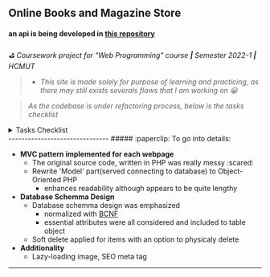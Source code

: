 ## Online Books and Magazine Store
#### an api is being developed in [this repository](https://github.com/trungIsOnGithhub/eBookStore-api)

*:golf: Coursework project for "Web Programming" course **|** Semester 2022-1 **|** HCMUT*

>- *This site is made solely for purpose of learning and practicing, as there may still exists severals flaws that I am working on :grinning:*

>*As the codebase is under refactoring process, below is the tasks checklist*

<details markdown="1"><summary>Tasks Checklist</summary>
- [x] upload original code
- [x] implement MVC for landing page
- [ ] implement MVC for shoping page
- [ ] implement Wrapper
- [x] re-organize 'News' section
- [x] refactor 'Admin' section
- [x] redesign header and footer
</details>
-------------------------------
##### :paperclip: To go into details:

* **MVC pattern implemented for each webpage**
  - The original source code, written in PHP was really messy :scared:
  - Rewrite 'Model' part(served connecting to database) to Object-Oriented PHP
    - enhances readability although appears to be quite lengthy
* **Database Schemma Design**
  - Database schemma design was emphasized
    - normalized with [BCNF](https://de.wikipedia.org/wiki/Normalisierung_(Datenbank)#Boyce-Codd-Normalform_(BCNF))
    - essential attributes were all considered and included to table object
  - Soft delete applied for items with an option to physicaly delete
* **Additionality**
  - Lazy-loading image, SEO meta tag

-------------------------------------------------------
